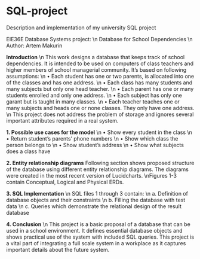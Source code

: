 # SQL-project
Description and implementation of my university SQL project

EIE36E Database Systems project:
\n Database for School Dependencies
\n Author: Artem Makurin

**Introduction**
\n This work designs a database that keeps track of school dependencies. It is
intended to be used on computers of class teachers and higher members of
school managerial community. It’s based on following assumptions:
\n • Each student has one or two parents, is allocated into one of the classes
and has one address.
\n • Each class has many students and many subjects but only one head
teacher.
\n • Each parent has one or many students enrolled and only one address.
\n • Each subject has only one garant but is taught in many classes.
\n • Each teacher teaches one or many subjects and heads one or none classes.
They only have one address.
\n This project does not address the problem of storage and ignores several
important attributes required in a real system.


**1. Possible use cases for the model**
\n • Show every student in the class
\n • Return student’s parents’ phone numbers
\n • Show which class the person belongs to
\n • Show student’s address
\n • Show what subjects does a class have

**2. Entity relationship diagrams**
Following section shows proposed structure of the database using different entity
relationship diagrams. The diagrams were created in the most recent version of
Lucidcharts.
\nFigures 1-3 contain Conceptual, Logical and Physical ERDs.

**3. SQL Implementation**
\n SQL files 1 through 3 contain: 
\n a. Definition of database objects and their constraints
\n b. Filling the database with test data
\n c. Queries which demonstrate the relational design of the result database


**4. Conclusion**
\n This project is a basic proposal of a database that can be used in a school
environment. It defines essential database objects and shows practical use of the
system with included SQL queries. This project is a vital part of integrating a full
scale system in a workplace as it captures important details about the future
system.
